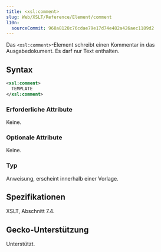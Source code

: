 ```yaml
---
title: <xsl:comment>
slug: Web/XSLT/Reference/Element/comment
l10n:
  sourceCommit: 968a8128c76cdae79e17d74e482a426aec1189d2
---
```


Das `<xsl:comment>`-Element schreibt einen Kommentar in das Ausgabedokument. Es darf nur Text enthalten.

## Syntax

```xml
<xsl:comment>
  TEMPLATE
</xsl:comment>
```

### Erforderliche Attribute

Keine.

### Optionale Attribute

Keine.

### Typ

Anweisung, erscheint innerhalb einer Vorlage.

## Spezifikationen

XSLT, Abschnitt 7.4.

## Gecko-Unterstützung

Unterstützt.
